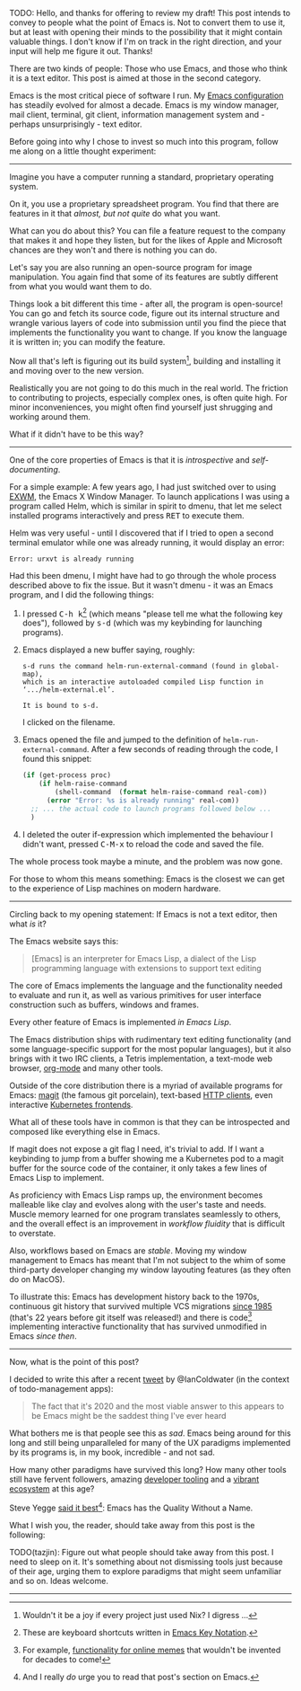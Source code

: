 TODO: Hello, and thanks for offering to review my draft! This post
intends to convey to people what the point of Emacs is. Not to convert
them to use it, but at least with opening their minds to the
possibility that it might contain valuable things. I don't know if I'm
on track in the right direction, and your input will help me figure it
out. Thanks!

There are two kinds of people: Those who use Emacs, and those who
think it is a text editor. This post is aimed at those in the second
category.

Emacs is the most critical piece of software I run. My [Emacs
configuration][emacs-config] has steadily evolved for almost a decade.
Emacs is my window manager, mail client, terminal, git client,
information management system and - perhaps unsurprisingly - text
editor.

Before going into why I chose to invest so much into this program,
follow me along on a little thought experiment:

----------

Imagine you have a computer running a standard, proprietary operating
system.

On it, you use a proprietary spreadsheet program. You find that there
are features in it that *almost, but not quite* do what you want.

What can you do about this? You can file a feature request to the
company that makes it and hope they listen, but for the likes of Apple
and Microsoft chances are they won't and there is nothing you can do.

Let's say you are also running an open-source program for image
manipulation. You again find that some of its features are subtly
different from what you would want them to do.

Things look a bit different this time - after all, the program is
open-source! You can go and fetch its source code, figure out its
internal structure and wrangle various layers of code into submission
until you find the piece that implements the functionality you want to
change. If you know the language it is written in; you can modify the
feature.

Now all that's left is figuring out its build system[^1], building and
installing it and moving over to the new version.

Realistically you are not going to do this much in the real world. The
friction to contributing to projects, especially complex ones, is
often quite high. For minor inconveniences, you might often find
yourself just shrugging and working around them.

What if it didn't have to be this way?

-------------

One of the core properties of Emacs is that it is *introspective* and
*self-documenting*.

For a simple example: A few years ago, I had just switched over to
using [EXWM][], the Emacs X Window Manager. To launch applications I
was using a program called Helm, which is similar in spirit to dmenu,
that let me select installed programs interactively and press
<kbd>RET</kbd> to execute them.

Helm was very useful - until I discovered that if I tried to open a
second terminal emulator while one was already running, it would
display an error:

    Error: urxvt is already running

Had this been dmenu, I might have had to go through the whole process
described above to fix the issue. But it wasn't dmenu - it was an
Emacs program, and I did the following things:

1. I pressed <kbd>C-h k</kbd>[^2] (which means "please tell me what
   the following key does"), followed by <kbd>s-d</kbd> (which was my
   keybinding for launching programs).

2. Emacs displayed a new buffer saying, roughly:

   ```
   s-d runs the command helm-run-external-command (found in global-map),
   which is an interactive autoloaded compiled Lisp function in
   ‘.../helm-external.el’.

   It is bound to s-d.
   ```

   I clicked on the filename.

3. Emacs opened the file and jumped to the definition of
   `helm-run-external-command`. After a few seconds of reading through
   the code, I found this snippet:

   ```lisp
   (if (get-process proc)
       (if helm-raise-command
           (shell-command  (format helm-raise-command real-com))
         (error "Error: %s is already running" real-com))
     ;; ... the actual code to launch programs followed below ...
     )
   ```

4. I deleted the outer if-expression which implemented the behaviour I
   didn't want, pressed <kbd>C-M-x</kbd> to reload the code and saved
   the file.

The whole process took maybe a minute, and the problem was now gone.

For those to whom this means something: Emacs is the closest we can
get to the experience of Lisp machines on modern hardware.

---------------

Circling back to my opening statement: If Emacs is not a text editor,
then what *is* it?

The Emacs website says this:

> [Emacs] is an interpreter for Emacs Lisp, a dialect of the Lisp
> programming language with extensions to support text editing

The core of Emacs implements the language and the functionality needed
to evaluate and run it, as well as various primitives for user
interface construction such as buffers, windows and frames.

Every other feature of Emacs is implemented *in Emacs Lisp*.

The Emacs distribution ships with rudimentary text editing
functionality (and some language-specific support for the most popular
languages), but it also brings with it two IRC clients, a Tetris
implementation, a text-mode web browser, [org-mode][] and many other
tools.

Outside of the core distribution there is a myriad of available
programs for Emacs: [magit][] (the famous git porcelain), text-based
[HTTP clients][], even interactive [Kubernetes frontends][k8s].

What all of these tools have in common is that they can be
introspected and composed like everything else in Emacs.

If magit does not expose a git flag I need, it's trivial to add. If I
want a keybinding to jump from a buffer showing me a Kubernetes pod to
a magit buffer for the source code of the container, it only takes a
few lines of Emacs Lisp to implement.

As proficiency with Emacs Lisp ramps up, the environment becomes
malleable like clay and evolves along with the user's taste and needs.
Muscle memory learned for one program translates seamlessly to others,
and the overall effect is an improvement in *workflow fluidity* that
is difficult to overstate.

Also, workflows based on Emacs are *stable*. Moving my window
management to Emacs has meant that I'm not subject to the whim of some
third-party developer changing my window layouting features (as they
often do on MacOS).

To illustrate this: Emacs has development history back to the 1970s,
continuous git history that survived multiple VCS migrations [since
1985][first-commit] (that's 22 years before git itself was released!)
and there is code[^3] implementing interactive functionality that has
survived unmodified in Emacs *since then*.

---------------

Now, what is the point of this post?

I decided to write this after a recent [tweet][] by @IanColdwater (in
the context of todo-management apps):

> The fact that it's 2020 and the most viable answer to this appears
> to be Emacs might be the saddest thing I've ever heard

What bothers me is that people see this as *sad*. Emacs being around
for this long and still being unparalleled for many of the UX
paradigms implemented by its programs is, in my book, incredible - and
not sad.

How many other paradigms have survived this long? How many other tools
still have fervent followers, amazing [developer tooling][] and a
[vibrant ecosystem][] at this age?

Steve Yegge [said it best][babel][^5]: Emacs has the Quality Without a
Name.

What I wish you, the reader, should take away from this post is the
following:

TODO(tazjin): Figure out what people should take away from this post.
I need to sleep on it. It's something about not dismissing tools just
because of their age, urging them to explore paradigms that might seem
unfamiliar and so on. Ideas welcome.

---------------

[^1]: Wouldn't it be a joy if every project just used Nix? I digress ...
[^2]: These are keyboard shortcuts written in [Emacs Key Notation][ekn].
[^3]: For example, [functionality for online memes][studly] that
    wouldn't be invented for decades to come!
[^4]: ... and some things wrong, but that is an issue for a separate post!
[^5]: And I really *do* urge you to read that post's section on Emacs.

[emacs-config]: https://git.tazj.in/tree/tools/emacs
[EXWM]: https://github.com/ch11ng/exwm
[helm]: https://github.com/emacs-helm/helm
[ekn]: https://www.gnu.org/software/emacs/manual/html_node/efaq/Basic-keys.html
[org-mode]: https://orgmode.org/
[magit]: https://magit.vc
[HTTP clients]: https://github.com/pashky/restclient.el
[k8s]: https://github.com/jypma/kubectl
[first-commit]: http://git.savannah.gnu.org/cgit/emacs.git/commit/?id=ce5584125c44a1a2fbb46e810459c50b227a95e2
[studly]: http://git.savannah.gnu.org/cgit/emacs.git/commit/?id=47bdd84a0a9d20aab934482a64b84d0db63e7532
[tweet]: https://twitter.com/IanColdwater/status/1220824466525229056
[developer tooling]: https://github.com/alphapapa/emacs-package-dev-handbook
[vibrant ecosystem]: https://github.com/emacs-tw/awesome-emacs
[babel]: https://sites.google.com/site/steveyegge2/tour-de-babel#TOC-Lisp
